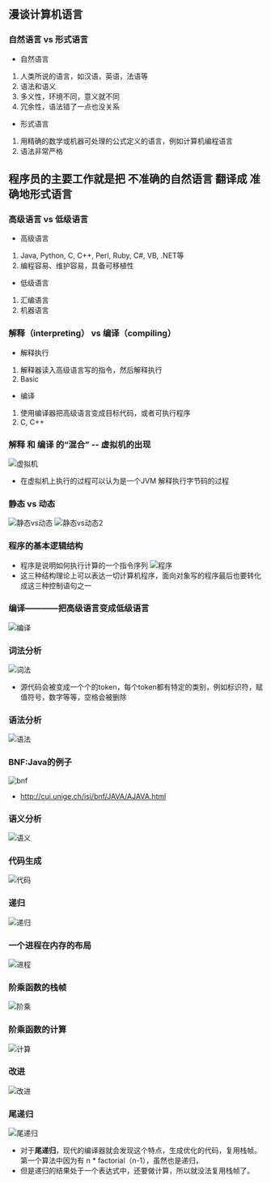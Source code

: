 ## 漫谈计算机语言
### 自然语言 vs 形式语言
- 自然语言
1. 人类所说的语言，如汉语，英语，法语等
2. 语法和语义
3. 多义性，环境不同，意义就不同
4. 冗余性，语法错了一点也没关系
- 形式语言
1. 用精确的数学或机器可处理的公式定义的语言，例如计算机编程语言
2. 语法非常严格
## 程序员的主要工作就是把 不准确的自然语言 翻译成 准确地形式语言  
### 高级语言 vs 低级语言
- 高级语言
1. Java, Python, C, C++, Perl, Ruby, C#, VB, .NET等
2. 编程容易、维护容易，具备可移植性
- 低级语言
1. 汇编语言
2. 机器语言
### 解释（interpreting） vs 编译（compiling）
- 解释执行
1. 解释器读入高级语言写的指令，然后解释执行
2. Basic
- 编译
1. 使用编译器把高级语言变成目标代码，或者可执行程序
2. C, C++
### 解释 和 编译 的“混合” -- 虚拟机的出现
![虚拟机](https://github.com/Alex5Moon/Ace_coderising2017/blob/master/1st_quarter/pic/0222_2/1.jpg)
- 在虚拟机上执行的过程可以认为是一个JVM 解释执行字节码的过程
### 静态 vs 动态 
![静态vs动态](https://github.com/Alex5Moon/Ace_coderising2017/blob/master/1st_quarter/pic/0222_2/2.jpg)
![静态vs动态2](https://github.com/Alex5Moon/Ace_coderising2017/blob/master/1st_quarter/pic/0222_2/3.jpg)

### 程序的基本逻辑结构
- 程序是说明如何执行计算的一个指令序列
![程序](https://github.com/Alex5Moon/Ace_coderising2017/blob/master/1st_quarter/pic/0222_2/4.jpg)
- 这三种结构理论上可以表达一切计算机程序，面向对象写的程序最后也要转化成这三种控制语句之一
### 编译————把高级语言变成低级语言
![编译](https://github.com/Alex5Moon/Ace_coderising2017/blob/master/1st_quarter/pic/0222_2/5.jpg)
### 词法分析
![词法](https://github.com/Alex5Moon/Ace_coderising2017/blob/master/1st_quarter/pic/0222_2/6.jpg)
- 源代码会被变成一个个的token，每个token都有特定的类别，例如标识符，赋值符号，数字等等，空格会被删除
### 语法分析
![语法](https://github.com/Alex5Moon/Ace_coderising2017/blob/master/1st_quarter/pic/0222_2/7.jpg)
### BNF:Java的例子
![bnf](https://github.com/Alex5Moon/Ace_coderising2017/blob/master/1st_quarter/pic/0222_2/8.jpg)
- http://cui.unige.ch/isi/bnf/JAVA/AJAVA.html
### 语义分析
![语义](https://github.com/Alex5Moon/Ace_coderising2017/blob/master/1st_quarter/pic/0222_2/9.jpg)
### 代码生成
![代码](https://github.com/Alex5Moon/Ace_coderising2017/blob/master/1st_quarter/pic/0222_2/10.jpg)
### 递归
![递归](https://github.com/Alex5Moon/Ace_coderising2017/blob/master/1st_quarter/pic/0222_2/11.jpg)
### 一个进程在内存的布局
![进程](https://github.com/Alex5Moon/Ace_coderising2017/blob/master/1st_quarter/pic/0222_2/12.jpg)
### 阶乘函数的栈帧
![阶乘](https://github.com/Alex5Moon/Ace_coderising2017/blob/master/1st_quarter/pic/0222_2/13.jpg)
### 阶乘函数的计算
![计算](https://github.com/Alex5Moon/Ace_coderising2017/blob/master/1st_quarter/pic/0222_2/14.jpg)
### 改进
![改进](https://github.com/Alex5Moon/Ace_coderising2017/blob/master/1st_quarter/pic/0222_2/15.jpg)
### 尾递归
![尾递归](https://github.com/Alex5Moon/Ace_coderising2017/blob/master/1st_quarter/pic/0222_2/16.jpg)
- 对于**尾递归**，现代的编译器就会发现这个特点，生成优化的代码，复用栈帧。第一个算法中因为有 n * factorial（n-1），虽然也是递归，
- 但是递归的结果处于一个表达式中，还要做计算，所以就没法复用栈帧了。















